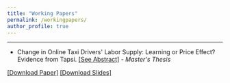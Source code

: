```yaml
---
title: "Working Papers"
permalink: /workingpapers/
author_profile: true
---
```


---

- Change in Online Taxi Drivers' Labor Supply: Learning or Price Effect? Evidence from Tapsi. [[See Abstract]](https://peymanshahidi.github.io/workingpapers/tapsilearning) -  *Master's Thesis* <br>

[[Download Paper]](https://www.dropbox.com/s/j35pgr4ppfpy784/Peyman%20Shahidi%20-%20Proposal%202nd%20Draft.pdf?dl=0)
[[Download Slides]](https://www.dropbox.com/s/2btm18pmsp6ieqx/Proposal%20Presentation.pdf?dl=0)

